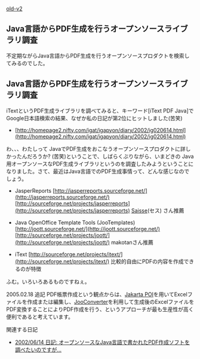 [old-v2](ig040507-orig.html)

## Java言語からPDF生成を行うオープンソースライブラリ調査

不定期ながらJava言語からPDF生成を行うオープンソースプロダクトを検索してみるのでした。


## Java言語からPDF生成を行うオープンソースライブラリ調査

iTextというPDF生成ライブラリを調べてみると、キーワード[iText PDF Java]でGoogle日本語検索の結果、なぜか私の日記が第2位にヒットしました(苦笑)

* [http://homepage2.nifty.com/igat/igapyon/diary/2002/ig020614.html](http://homepage2.nifty.com/igat/igapyon/diary/2002/ig020614.html)

わ、、、わたしって JavaでPDF生成をおこなうオープンソースプロダクトに詳しかったんだろうか?
(苦笑)ということで、しばらくぶりながら、いまどきの Java用オープンソースなPDF生成ライブラリというのを調査したみようということになりました。さて、最近はJava言語でのPDF生成事情って、どんな感じなのでしょう。

* JasperReports
  [http://jasperreports.sourceforge.net/](http://jasperreports.sourceforge.net/)
  [http://sourceforge.net/projects/jasperreports](http://sourceforge.net/projects/jasperreports)
  [Saisse](http://www.saisse.jp/pukiwiki/pukiwiki.php?Saisse)(セス) さん推薦
  
* Java OpenOffice Template Tools (JooTemplates)
  [http://joott.sourceforge.net/](http://joott.sourceforge.net/)
  [http://sourceforge.net/projects/joott/](http://sourceforge.net/projects/joott/)
  makotanさん推薦
  
* iText
  [http://sourceforge.net/projects/itext/](http://sourceforge.net/projects/itext/)
  比較的自由にPDFの内容を作成できるのが特徴

ふむ。いろいろあるものですねぇ。

2005.02.18 追記 PDF帳票作成という観点からは、[Jakarta POI](https://www.igapyon.jp/igapyon/diary/keyword/jakartapoi.html)を用いてExcelファイルを作成または編集し、[JooConverter](http://hp.vector.co.jp/authors/VA027994/joo/jooconverter.html)を利用して生成後のExcelファイルをPDF変換することによりPDF作成を行う、というアプローチが最も生産性が高く便利であると考えています。

関連する日記

* [2002/06/14 日記: オープンソースなJava言語で書かれたPDF作成ソフトを調べたいのですが…](../2002/ig020614.html)